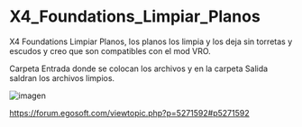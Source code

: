 # X4_Foundations_Limpiar_Planos
X4 Foundations Limpiar Planos, los planos los limpia y los deja sin torretas y escudos y creo que son compatibles con el mod VRO.

Carpeta Entrada donde se colocan los archivos y en la carpeta Salida saldran los archivos limpios.


![imagen](https://github.com/user-attachments/assets/18fc4716-146d-467b-bb08-a9f6649e24ee)





https://forum.egosoft.com/viewtopic.php?p=5271592#p5271592
